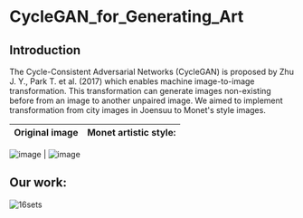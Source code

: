 # CycleGAN_for_Generating_Art
## Introduction
The Cycle-Consistent Adversarial Networks (CycleGAN) is proposed by Zhu J. Y., Park T. et al. (2017) which enables machine image-to-image
transformation. This transformation can generate images non-existing before from an image to another unpaired image. We aimed to implement transformation from city images in Joensuu to Monet's style images.


Original image                        |  Monet artistic style:
:-------------------------:|:-------------------------:

![image](https://user-images.githubusercontent.com/34623632/145953916-6dd9976d-c551-4794-983d-18ba7175c181.png)  |  ![image](https://user-images.githubusercontent.com/34623632/145953937-5ff831d4-bf16-4837-9c11-62854fd981f0.png)


## Our work:
![16sets](https://user-images.githubusercontent.com/34623632/151654741-7d14840a-385b-4ee5-8ff3-a5fa618e4233.png)
